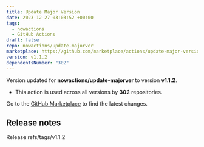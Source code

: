 ```yaml
---
title: Update Major Version
date: 2023-12-27 03:03:52 +00:00
tags:
  - nowactions
  - GitHub Actions
draft: false
repo: nowactions/update-majorver
marketplace: https://github.com/marketplace/actions/update-major-version
version: v1.1.2
dependentsNumber: "302"
---
```



Version updated for **nowactions/update-majorver** to version **v1.1.2**.
- This action is used across all versions by **302** repositories.

Go to the [GitHub Marketplace](https://github.com/marketplace/actions/update-major-version) to find the latest changes.

## Release notes

Release refs/tags/v1.1.2

